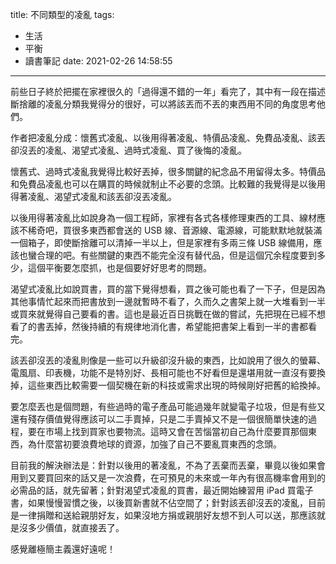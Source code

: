 title: 不同類型的凌亂
tags:
  - 生活
  - 平衡
  - 讀書筆記
date: 2021-02-26 14:58:55
---

前些日子終於把擺在家裡很久的「過得還不錯的一年」看完了，其中有一段在描述斷捨離的凌亂分類我覺得分的很好，可以將該丟而不丟的東西用不同的角度思考他們。

作者把凌亂分成：懷舊式凌亂、以後用得著凌亂、特價品凌亂、免費品凌亂、該丟卻沒丟的凌亂、渴望式凌亂、過時式凌亂、買了後悔的凌亂。

<!-- more -->

懷舊式、過時式凌亂我覺得比較好丟掉，很多關鍵的紀念品不用留得太多。特價品和免費品凌亂也可以在購買的時候就制止不必要的念頭。比較難的我覺得是以後用得著凌亂、渴望式凌亂和該丟卻沒丟凌亂。

以後用得著凌亂比如說身為一個工程師，家裡有各式各樣修理東西的工具、線材應該不稀奇吧，買很多東西都會送的 USB 線、音源線、電源線，可能默默地就裝滿一個箱子，即使斷捨離可以清掉一半以上，但是家裡有多兩三條 USB 線備用，應該也蠻合理的吧。有些關鍵的東西不能完全沒有替代品，但是這個冗余程度要到多少，這個平衡要怎麼抓，也是個要好好思考的問題。

渴望式凌亂比如說買書，買的當下覺得想看，買之後可能也看了一下子，但是因為其他事情忙起來而把書放到一邊就暫時不看了，久而久之書架上就一大堆看到一半或買來就覺得自己要看的書。這也是最近百日挑戰在做的嘗試，先把現在已經不想看了的書丟掉，然後持續的有規律地消化書，希望能把書架上看到一半的書都看完。

該丟卻沒丟的凌亂則像是一些可以升級卻沒升級的東西，比如說用了很久的螢幕、電風扇、印表機，功能不是特別好、長相可能也不好看但是還堪用就一直沒有要換掉，這些東西比較需要一個契機在新的科技或需求出現的時候剛好把舊的給換掉。

要怎麼丟也是個問題，有些過時的電子產品可能過幾年就變電子垃圾，但是有些又還有殘存價值覺得應該可以二手賣掉，只是二手賣掉又不是一個很簡單快速的過程，要在市場上找到買家也要物流。這時又會在苦惱當初自己為什麼要買那個東西，為什麼當初要浪費地球的資源，加強了自己不要亂買東西的念頭。

目前我的解決辦法是：針對以後用的著凌亂，不為了丟棄而丟棄，畢竟以後如果會用到又要買回來的話又是一次浪費，在可預見的未來或一年內有很高機率會用到的必需品的話，就先留著；針對渴望式凌亂的買書，最近開始練習用 iPad 買電子書，如果慢慢習慣之後，以後買新書就不佔空間了；針對該丟卻沒丟的凌亂，目前是一律捐贈和送給親朋好友，如果沒地方捐或親朋好友想不到人可以送，那應該就是沒多少價值，就直接丟了。

感覺離極簡主義還好遠呢！
